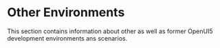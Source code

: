 <!-- loiof0898e60ea8e4fe99396108ea0084fec -->

# Other Environments

This section contains information about other as well as former OpenUI5 development environments ans scenarios.


